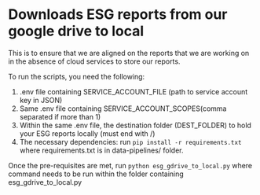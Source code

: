 # Downloads ESG reports from our google drive to local

This is to ensure that we are aligned on the reports that we are working on
in the absence of cloud services to store our reports.

To run the scripts, you need the following:
1) .env file containing SERVICE_ACCOUNT_FILE (path to service account key in JSON)
2) Same .env file containing SERVICE_ACCOUNT_SCOPES(comma separated if more than 1)
3) Within the same .env file, the destination folder (DEST_FOLDER) to hold your ESG reports locally (must end with /)
4) The necessary dependencies: run `pip install -r requirements.txt` where requirements.txt is in data-pipelines/ folder.

Once the pre-requisites are met,
run `python esg_gdrive_to_local.py`
where command needs to be run within the folder containing esg_gdrive_to_local.py
